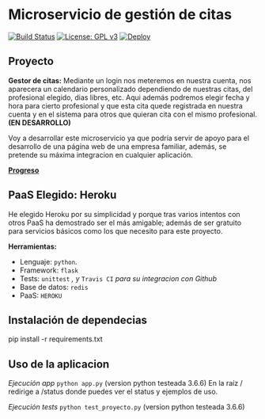 # Microservicio de gestión de citas

[![Build Status](https://travis-ci.org/widowert/ProyectoIV.svg?branch=master)](https://travis-ci.org/widowert/ProyectoIV)
[![License: GPL v3](https://img.shields.io/badge/License-GPL%20v3-blue.svg)](https://www.gnu.org/licenses/gpl-3.0)
[![Deploy](https://www.herokucdn.com/deploy/button.svg)](https://proyectoiv.herokuapp.com)

## Proyecto

__Gestor de citas:__
Mediante un login nos meteremos en nuestra cuenta, nos aparecera un calendario personalizado dependiendo de nuestras
citas, del profesional elegido, dias libres, etc. Aqui además podremos elegir fecha y hora para cierto profesional y que esta cita quede registrada en nuestra cuenta y en el sistema para otros que quieran cita con el mismo profesional.__(EN DESARROLLO)__

Voy a desarrollar este microservicio ya que podría servir de apoyo para el desarrollo de una página web de una empresa familiar, además, se pretende su máxima integracion en cualquier aplicación.

[__Progreso__](https://widowert.github.io/ProyectoIV/doc/bynow)

## PaaS Elegido: Heroku

He elegido Heroku por su simplicidad y porque tras varios intentos con otros PaaS ha demostrado ser el más amigable; además de ser gratuito para servicios básicos como los que necesito para este proyecto. 

__Herramientas:__
+ Lenguaje: `python`.
+ Framework: `flask`
+ Tests: `unittest` _, y_ `Travis CI` _para su integracion con Github_
+ Base de datos: `redis`
+ PaaS: `HEROKU`

## Instalación de dependecias
pip install -r requirements.txt

## Uso de la aplicacion
_Ejecución app_ `python app.py` (version python testeada 3.6.6)
En la raíz / redirige a /status donde puedes ver el status y ejemplos de uso.

_Ejecución tests_ `python test_proyecto.py` (version python testeada 3.6.6)
